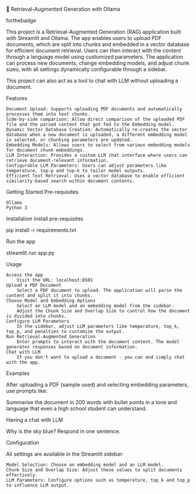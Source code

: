 🤖 Retrieval-Augmented Generation with Ollama

forthebadge

This project is a Retrieval-Augmented Generation (RAG) application built with Streamlit and Ollama. The app enables users to upload PDF documents, which are split into chunks and embedded in a vector database for efficient document retrieval. Users can then interact with the content through a language model using customized parameters. The application can process new documents, change embedding models, and adjust chunk sizes, with all settings dynamically configurable through a sidebar.

This project can also act as a tool to chat with LLM without uploading a document.

Features

    Document Upload: Supports uploading PDF documents and automatically processes them into text chunks.
    Side-by-side comparison: Allow direct comparison of the uploaded PDF file and the parsed content that got fed to the Embedding model.
    Dynamic Vector Database Creation: Automatically re-creates the vector database when a new document is uploaded, a different embedding model is selected, or chunking parameters are updated.
    Embedding Models: Allows users to select from various embedding models for document chunk embeddings.
    LLM Interaction: Provides a custom LLM chat interface where users can retrieve document-relevant information.
    Configurable LLM Parameters: Users can adjust parameters like temperature, top-p and top-k to tailor model outputs.
    Efficient Text Retrieval: Uses a vector database to enable efficient similarity-based search within document contents.

Getting Started
Pre-requisites

    Ollama
    Python 3

Installation
Install pre-requisites

pip install -r requirements.txt

Run the app

streamlit run app.py

Usage

    Access the app
        Visit the URL: localhost:8501
    Upload a PDF Document
        Select a PDF document to upload. The application will parse the content and split it into chunks.
    Choose Model and Embedding Options
        Select an LLM model and an embedding model from the sidebar.
        Adjust the Chunk Size and Overlap Size to control how the document is divided into chunks.
    Configure LLM Parameters
        In the sidebar, adjust LLM parameters like temperature, top_k, top_p, and penalties to customize the output.
    Run Retrieval-Augmented Generation
        Enter prompts to interact with the document content. The model generates responses based on document information.
    Chat with LLM
        If you don't want to upload a document - you can and simply chat with the app.

Examples

After uploading a PDF (sample used) and selecting embedding parameters, use prompts like:

Summarise the document in 200 words with bullet points in a tone and language that even a high school student can understand.

Having a chat with LLM

Why is the sky blue? Respond in one sentence.

Configuration

All settings are available in the Streamlit sidebar:

    Model Selection: Choose an embedding model and an LLM model.
    Chunk Size and Overlap Size: Adjust these values to split documents effectively.
    LLM Parameters: Configure options such as temperature, top_k and top_p to influence LLM output.
